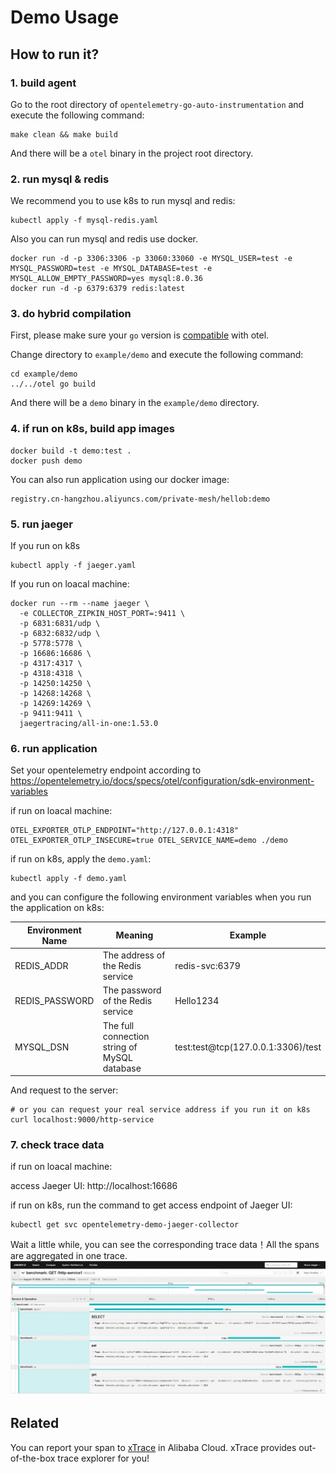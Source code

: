 # Demo Usage

## How to run it?

### 1. build agent

Go to the root directory of `opentelemetry-go-auto-instrumentation` and execute the following command:

```shell
make clean && make build
```

And there will be a `otel` binary in the project root directory.

### 2. run mysql & redis

We recommend you to use k8s to run mysql and redis:

```shell
kubectl apply -f mysql-redis.yaml
```

Also you can run mysql and redis use docker.

```shell
docker run -d -p 3306:3306 -p 33060:33060 -e MYSQL_USER=test -e MYSQL_PASSWORD=test -e MYSQL_DATABASE=test -e MYSQL_ALLOW_EMPTY_PASSWORD=yes mysql:8.0.36
docker run -d -p 6379:6379 redis:latest
```

### 3. do hybrid compilation

First, please make sure your `go` version is [compatible](../../docs/compatibility.md) with otel.

Change directory to `example/demo` and execute the following command:

```shell
cd example/demo
../../otel go build
```

And there will be a `demo` binary in the `example/demo` directory.

### 4. if run on k8s, build app images

```shell
docker build -t demo:test .
docker push demo
```

You can also run application using our docker image:

```shell
registry.cn-hangzhou.aliyuncs.com/private-mesh/hellob:demo
```

### 5. run jaeger

If you run on k8s

```shell
kubectl apply -f jaeger.yaml
```

If you run on loacal machine:

```shell
docker run --rm --name jaeger \
  -e COLLECTOR_ZIPKIN_HOST_PORT=:9411 \
  -p 6831:6831/udp \
  -p 6832:6832/udp \
  -p 5778:5778 \
  -p 16686:16686 \
  -p 4317:4317 \
  -p 4318:4318 \
  -p 14250:14250 \
  -p 14268:14268 \
  -p 14269:14269 \
  -p 9411:9411 \
  jaegertracing/all-in-one:1.53.0
```

### 6. run application

Set your opentelemetry endpoint according
to https://opentelemetry.io/docs/specs/otel/configuration/sdk-environment-variables

if run on loacal machine:

```shell
OTEL_EXPORTER_OTLP_ENDPOINT="http://127.0.0.1:4318" OTEL_EXPORTER_OTLP_INSECURE=true OTEL_SERVICE_NAME=demo ./demo
```

if run on k8s, apply the `demo.yaml`:

```shell
kubectl apply -f demo.yaml
```

and you can configure the following environment variables when you run the application on k8s:

| Environment Name | Meaning                                      | Example                            |
|------------------|----------------------------------------------|------------------------------------|
| REDIS_ADDR       | The address of the Redis service             | redis-svc:6379                     |
| REDIS_PASSWORD   | The password of the Redis service            | Hello1234                          |
| MYSQL_DSN        | The full connection string of MySQL database | test:test@tcp(127.0.0.1:3306)/test |

And request to the server:

```shell
# or you can request your real service address if you run it on k8s
curl localhost:9000/http-service
```

### 7. check trace data

if run on loacal machine:

access Jaeger UI: http://localhost:16686

if run on k8s, run the command to get access endpoint of Jaeger UI:

```shell
kubectl get svc opentelemetry-demo-jaeger-collector
```

Wait a little while, you can see the corresponding trace data！All the spans are aggregated in one trace.
![jaeger.png](jaeger.png)

## Related

You can report your span
to [xTrace](https://help.aliyun.com/zh/opentelemetry/?spm=a2c4g.750001.J_XmGx2FZCDAeIy2ZCWL7sW.10.15152842aYbIq9&scm=20140722.S_help@@%E6%96%87%E6%A1%A3@@90275.S_BB2@bl+RQW@ag0+BB1@ag0+hot+os0.ID_90275-RL_xtrace-LOC_suggest~UND~product~UND~doc-OR_ser-V_3-P0_0)
in Alibaba Cloud. xTrace provides out-of-the-box trace explorer for you!
